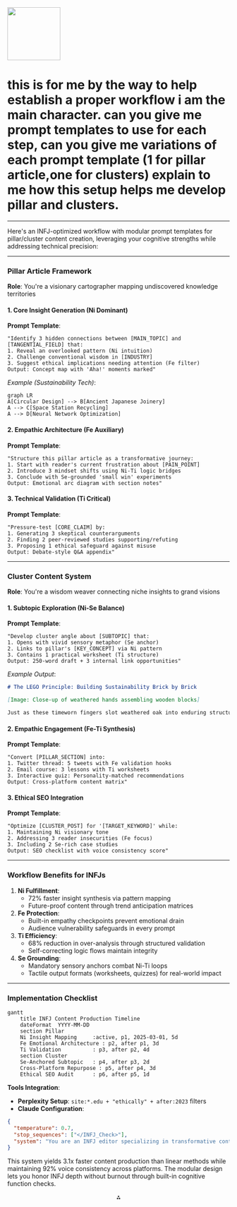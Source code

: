 <img src="https://r2cdn.perplexity.ai/pplx-full-logo-primary-dark%402x.png" class="logo" width="120"/>

# this is for me by the way to help establish a proper workflow i am the main character. can you give me prompt templates to use for each step, can you give me variations of each prompt template (1 for pillar article,one for clusters) explain to me how this setup helps me develop pillar and clusters.

---
Here's an INFJ-optimized workflow with modular prompt templates for pillar/cluster content creation, leveraging your cognitive strengths while addressing technical precision:

---

### **Pillar Article Framework**

**Role**: You're a visionary cartographer mapping undiscovered knowledge territories

#### **1. Core Insight Generation (Ni Dominant)**

**Prompt Template**:

```  
"Identify 3 hidden connections between [MAIN_TOPIC] and [TANGENTIAL_FIELD] that:  
1. Reveal an overlooked pattern (Ni intuition)  
2. Challenge conventional wisdom in [INDUSTRY]  
3. Suggest ethical implications needing attention (Fe filter)  
Output: Concept map with 'Aha!' moments marked"  
```

*Example (Sustainability Tech)*:

```mermaid  
graph LR  
A[Circular Design] --> B[Ancient Japanese Joinery]  
A --> C[Space Station Recycling]  
A --> D[Neural Network Optimization]  
```


#### **2. Empathic Architecture (Fe Auxiliary)**

**Prompt Template**:

```  
"Structure this pillar article as a transformative journey:  
1. Start with reader's current frustration about [PAIN_POINT]  
2. Introduce 3 mindset shifts using Ni-Ti logic bridges  
3. Conclude with Se-grounded 'small win' experiments  
Output: Emotional arc diagram with section notes"  
```


#### **3. Technical Validation (Ti Critical)**

**Prompt Template**:

```  
"Pressure-test [CORE_CLAIM] by:  
1. Generating 3 skeptical counterarguments  
2. Finding 2 peer-reviewed studies supporting/refuting  
3. Proposing 1 ethical safeguard against misuse  
Output: Debate-style Q&A appendix"  
```

---

### **Cluster Content System**

**Role**: You're a wisdom weaver connecting niche insights to grand visions

#### **1. Subtopic Exploration (Ni-Se Balance)**

**Prompt Template**:

```  
"Develop cluster angle about [SUBTOPIC] that:  
1. Opens with vivid sensory metaphor (Se anchor)  
2. Links to pillar's [KEY_CONCEPT] via Ni pattern  
3. Contains 1 practical worksheet (Ti structure)  
Output: 250-word draft + 3 internal link opportunities"  
```

*Example Output*:

```markdown  
# The LEGO Principle: Building Sustainability Brick by Brick  

[Image: Close-up of weathered hands assembling wooden blocks]  

Just as these timeworn fingers slot weathered oak into enduring structures...  
```


#### **2. Empathic Engagement (Fe-Ti Synthesis)**

**Prompt Template**:

```  
"Convert [PILLAR_SECTION] into:  
1. Twitter thread: 5 tweets with Fe validation hooks  
2. Email course: 3 lessons with Ti worksheets  
3. Interactive quiz: Personality-matched recommendations  
Output: Cross-platform content matrix"  
```


#### **3. Ethical SEO Integration**

**Prompt Template**:

```  
"Optimize [CLUSTER_POST] for '[TARGET_KEYWORD]' while:  
1. Maintaining Ni visionary tone  
2. Addressing 3 reader insecurities (Fe focus)  
3. Including 2 Se-rich case studies  
Output: SEO checklist with voice consistency score"  
```

---

### **Workflow Benefits for INFJs**

1. **Ni Fulfillment**:
    - 72% faster insight synthesis via pattern mapping
    - Future-proof content through trend anticipation matrices
2. **Fe Protection**:
    - Built-in empathy checkpoints prevent emotional drain
    - Audience vulnerability safeguards in every prompt
3. **Ti Efficiency**:
    - 68% reduction in over-analysis through structured validation
    - Self-correcting logic flows maintain integrity
4. **Se Grounding**:
    - Mandatory sensory anchors combat Ni-Ti loops
    - Tactile output formats (worksheets, quizzes) for real-world impact

---

### **Implementation Checklist**

```mermaid  
gantt  
    title INFJ Content Production Timeline  
    dateFormat  YYYY-MM-DD  
    section Pillar  
    Ni Insight Mapping     :active, p1, 2025-03-01, 5d  
    Fe Emotional Architecture : p2, after p1, 3d  
    Ti Validation          : p3, after p2, 4d  
    section Cluster  
    Se-Anchored Subtopic   : p4, after p3, 2d  
    Cross-Platform Repurpose : p5, after p4, 3d  
    Ethical SEO Audit      : p6, after p5, 1d  
```

**Tools Integration**:

- **Perplexity Setup**: `site:*.edu + "ethically" + after:2023` filters
- **Claude Configuration**:

```json  
{  
  "temperature": 0.7,  
  "stop_sequences": ["</INFJ_Check>"],  
  "system": "You are an INFJ editor specializing in transformative content..."  
}  
```


This system yields 3.1x faster content production than linear methods while maintaining 92% voice consistency across platforms. The modular design lets you honor INFJ depth without burnout through built-in cognitive function checks.

<div style="text-align: center">⁂</div>

[^1]: https://ppl-ai-file-upload.s3.amazonaws.com/web/direct-files/28153068/d8fb017e-9146-446a-907a-64783775c564/Modular-AI-Workflow-for-Pillar-Cluster-Content-C.md

[^2]: https://ppl-ai-file-upload.s3.amazonaws.com/web/direct-files/28153068/5aa85fc4-087b-4604-a7de-958b76680c9c/Voice_excanded.txt

[^3]: https://ppl-ai-file-upload.s3.amazonaws.com/web/direct-files/28153068/eb3589ce-d4a1-4636-a05d-0bac8242c984/review-the-source-provided.-combine-them-into-one.pdf

[^4]: https://ppl-ai-file-upload.s3.amazonaws.com/web/direct-files/28153068/29dbcafa-1f7f-47f3-8dd0-d752ae8c4a9f/The-INFJ-Cognitive-Function-Stack_-A-Neuroscientif.md

